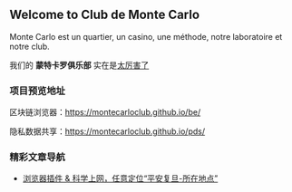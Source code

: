 ## Welcome to Club de Monte Carlo

Monte Carlo est un quartier, un casino, une méthode, notre laboratoire et notre club.

我们的 **蒙特卡罗俱乐部** 实在是<u>太厉害了</u>

### 项目预览地址

区块链浏览器：https://montecarloclub.github.io/be/

隐私数据共享：https://montecarloclub.github.io/pds/

### 精彩文章导航

- [浏览器插件 & 科学上网，任意定位“平安复旦-所在地点”](https://montecarloclub.github.io/posts/cheatFudanDaily)
